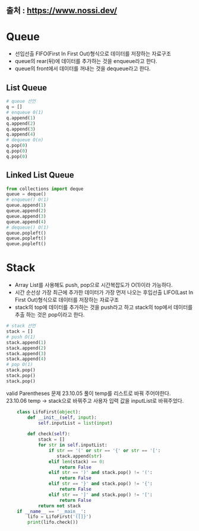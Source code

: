 출처 : https://www.nossi.dev/
---
# Queue
- 선입선출 FIFO(First In First Out)형식으로 데이터를 저장하는 자료구조
- queue의 rear(뒤)에 데이터를 추가하는 것을 enqueue라고 한다.
- queue의 front에서 데이터를 꺼내는 것을 dequeue라고 한다.

## List Queue
```python
# queue 선언
q = []
# enqueue 0(1)
q.append(1)
q.append(2)
q.append(3)
q.append(4)
# dequeue O(n)
q.pop(0)
q.pop(0)
q.pop(0)
```


## Linked List Queue
```python
from collections import deque
queue = deque()
# enqueue() O(1)
queue.append(1)
queue.append(2)
queue.append(3)
queue.append(4)
# dequeue() O(1)
queue.popleft()
queue.popleft()
queue.popleft()
```

# Stack
- Array List를 사용해도 push, pop으로 시간복잡도가 O(1)이라 가능하다.
- 시간 순선상 가장 최근에 추가한 데이터가 가장 먼저 나오는 후입선출 LIFO(Last In First Out)형식으로 데이터를 저장하는 자료구조
- stack의 top에 데이터를 추가하는 것을 push라고 하고 stack의 top에서 데이터를 추출 하는 것은 pop이라고 한다.

```python
# stack 선언
stack = []
# push O(1)
stack.append(1)
stack.append(2)
stack.append(3)
stack.append(4)
# pop O(1)
stack.pop()
stack.pop()
stack.pop()
```
valid Parentheses 문제 23.10.05 풀이 temp를 리스트로 바꿔 주어야한다.   
23.10.06 temp -> stack으로 바꿔주고 사용자 입력 값을 inputList로 바꿔주었다. 

```python
    class LifoFirst(object):
        def __init__(self, input):
            self.inputList = list(input)
    
        def check(self):
            stack = []
            for str in self.inputList:
                if str == '(' or str == '{' or str == '[':
                   stack.append(str)
                elif len(stack) == 0:
                    return False
                elif str == ')' and stack.pop() != '(':
                    return False
                elif str == '}' and stack.pop() != '{':
                    return False
                elif str == ']' and stack.pop() != '[':
                    return False
            return not stack
    if __name__ == '__main__':
        lifo = LifoFirst('([]}')
        print(lifo.check())
```
